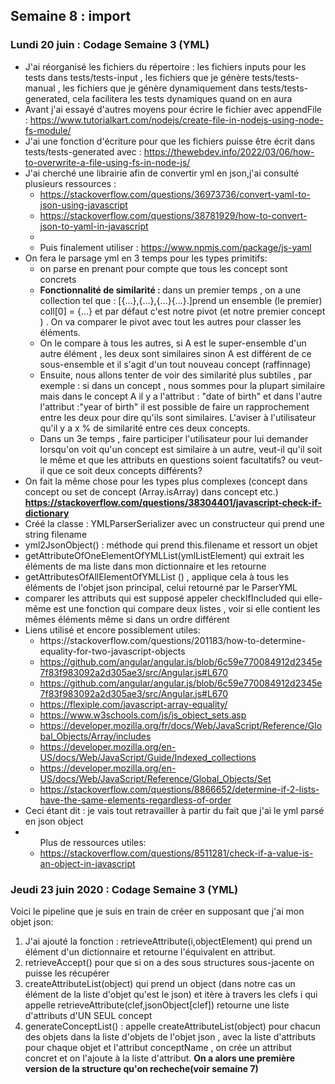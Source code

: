 ## Semaine 8 : import 

### Lundi 20 juin : Codage Semaine 3 (YML)

<ul>
	<li>J'ai réorganisé les fichiers du répertoire : les fichiers inputs pour les tests dans tests/tests-input , les fichiers que je génère tests/tests-manual , les fichiers que je génère dynamiquement dans tests/tests-generated, cela facilitera les tests dynamiques quand on en aura</li>
	<li>Avant j'ai essayé d'autres moyens pour écrire le fichier avec appendFile : <a href="https://www.tutorialkart.com/nodejs/create-file-in-nodejs-using-node-fs-module/">https://www.tutorialkart.com/nodejs/create-file-in-nodejs-using-node-fs-module/</a></li>
	<li> J'ai une fonction d'écriture pour que les fichiers puisse être écrit dans tests/tests-generated avec : <a href="https://thewebdev.info/2022/03/06/how-to-overwrite-a-file-using-fs-in-node-js/">https://thewebdev.info/2022/03/06/how-to-overwrite-a-file-using-fs-in-node-js/</a></li>
	<li> J'ai cherché une librairie afin de convertir yml en json,j'ai consulté plusieurs ressources : 
		<ul>
			<li><a href="https://stackoverflow.com/questions/36973736/convert-yaml-to-json-using-javascript">https://stackoverflow.com/questions/36973736/convert-yaml-to-json-using-javascript</a></li>
			<li><a href="https://stackoverflow.com/questions/38781929/how-to-convert-json-to-yaml-in-javascript">https://stackoverflow.com/questions/38781929/how-to-convert-json-to-yaml-in-javascript</a></li>
			<li></li>
			<li>Puis finalement utiliser : <a href="https://www.npmjs.com/package/js-yaml">https://www.npmjs.com/package/js-yaml</a></li>
		</ul>
	</li>
	<li>On fera le parsage yml en 3 temps pour les types primitifs: 
		<ul>
			<li>on parse en prenant pour compte que tous les concept sont concrets</li>
			<li> <b>Fonctionnalité de similarité : </b> dans un premier temps , on a une collection tel que : [{...},{...},{...}{...}.]prend un ensemble (le premier) coll[0] = {...} et par défaut c'est notre pivot (et notre premier concept ) . On va comparer le pivot avec tout les autres pour classer les éléments.</li>
			<li>On le compare à tous les autres, si A est le super-ensemble d'un autre élément , les deux sont similaires sinon A est différent de ce sous-ensemble et il s'agit d'un tout nouveau concept (raffinnage)</li>
			<li>Ensuite, nous allons tenter de voir des similarité plus subtiles , par exemple : si dans un concept , nous sommes pour la plupart similaire mais dans le concept A il y a l'attribut : "date of birth" et dans l'autre l'attribut :"year of birth" il est possible de faire un rapprochement entre les deux pour dire qu'ils sont similaires. L'aviser à l'utilisateur qu'il y a x % de similarité entre ces deux concepts. </li>
			<li>Dans un 3e temps , faire participer l'utilisateur pour lui demander lorsqu'on voit qu'un concept est similaire à un autre, veut-il qu'il soit le même et que les attributs en questions soient facultatifs? ou veut-il que ce soit deux concepts différents? </li>	
		</ul>
		<li>On fait la même chose pour les types plus complexes (concept dans concept ou set de concept (Array.isArray) dans concept etc.)<br>
		<b><a href ="https://stackoverflow.com/questions/38304401/javascript-check-if-dictionary">https://stackoverflow.com/questions/38304401/javascript-check-if-dictionary</a></b>
		</li>
	</li>
	<li>Créé la classe : YMLParserSerializer avec un constructeur qui prend une string filename</li>
	<li>yml2JsonObject() : méthode qui prend this.filename et ressort un objet </li>
	<li>getAttributeOfOneElementOfYMLList(ymlListElement) qui extrait les éléments de ma liste dans mon dictionnaire et les retourne </li>
	<li>getAttributesOfAllElementOfYMLList () , applique cela à tous les éléments de l'objet json principal, celui retourné par le ParserYML</li>
	<li>comparer les attributs qui est supposé appeler checkIfIncluded qui elle-même est une fonction qui compare deux listes , voir si elle contient les mêmes éléments même si dans un ordre différent</li>
	<li> Liens utilisé et encore possiblement utiles: 
		<ul>
			<li><a href="https://stackoverflow.com/questions/201183/how-to-determine-equality-for-two-javascript-objects"></a>https://stackoverflow.com/questions/201183/how-to-determine-equality-for-two-javascript-objects</li>
			<li><a href="https://github.com/angular/angular.js/blob/6c59e770084912d2345e7f83f983092a2d305ae3/src/Angular.js#L670">https://github.com/angular/angular.js/blob/6c59e770084912d2345e7f83f983092a2d305ae3/src/Angular.js#L670</a></li>
			<li><a href="https://github.com/angular/angular.js/blob/6c59e770084912d2345e7f83f983092a2d305ae3/src/Angular.js#L670">https://github.com/angular/angular.js/blob/6c59e770084912d2345e7f83f983092a2d305ae3/src/Angular.js#L670</a></li>
			<li><a href="https://flexiple.com/javascript-array-equality/">https://flexiple.com/javascript-array-equality/</a></li>
			<li><a href="https://www.w3schools.com/js/js_object_sets.asp">https://www.w3schools.com/js/js_object_sets.asp</a></li>
			<li><a href="https://developer.mozilla.org/fr/docs/Web/JavaScript/Reference/Global_Objects/Array/includes">https://developer.mozilla.org/fr/docs/Web/JavaScript/Reference/Global_Objects/Array/includes</a></li>
			<li><a href="https://developer.mozilla.org/en-US/docs/Web/JavaScript/Guide/Indexed_collections">https://developer.mozilla.org/en-US/docs/Web/JavaScript/Guide/Indexed_collections</a></li>
			<li><a href="https://developer.mozilla.org/en-US/docs/Web/JavaScript/Reference/Global_Objects/Set">https://developer.mozilla.org/en-US/docs/Web/JavaScript/Reference/Global_Objects/Set</a></li>
			<li><a href="https://stackoverflow.com/questions/8866652/determine-if-2-lists-have-the-same-elements-regardless-of-order">https://stackoverflow.com/questions/8866652/determine-if-2-lists-have-the-same-elements-regardless-of-order</a></li>
		</ul>
		<li>Ceci étant dit : je vais tout retravailler à partir du fait que j'ai le yml parsé en json object</li>
		<li>
			<ul> Plus de ressources utiles:
				<li><a href="https://stackoverflow.com/questions/8511281/check-if-a-value-is-an-object-in-javascript">https://stackoverflow.com/questions/8511281/check-if-a-value-is-an-object-in-javascript</a></li>
			</ul>
		</li>
	</li>
</ul>

### Jeudi 23 juin 2020 : Codage Semaine 3 (YML)

Voici le pipeline que je suis en train de créer en supposant que j'ai mon objet json: 
<ol>
	<li>J'ai ajouté la fonction : retrieveAttribute(i,objectElement) qui prend un élément d'un dictionnaire et retourne l'équivalent en attribut.</li>
	<li>retrieveAccept() pour que si on a des sous structures sous-jacente on puisse les récupérer </li>
	<li>createAttributeList(object) qui prend un object (dans notre cas un élément de la liste d'objet qu'est le json) et itère à travers les clefs  i qui appelle retrieveAttribute(clef,jsonObject[clef]) retourne une liste d'attributs d'UN SEUL concept</li> 
	<li>generateConceptList() : appelle createAttributeList(object) pour chacun des objets dans la liste d'objets de l'objet json , avec la liste d'attributs pour chaque objet et l'attribut conceptName , on crée un attribut concret et on l'ajoute à la liste d'attribut. <b>On a alors une première version de la structure qu'on recheche(voir semaine 7)</b></li>
</ol>
